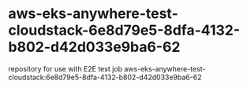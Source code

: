 # aws-eks-anywhere-test-cloudstack-6e8d79e5-8dfa-4132-b802-d42d033e9ba6-62
repository for use with E2E test job aws-eks-anywhere-test-cloudstack:6e8d79e5-8dfa-4132-b802-d42d033e9ba6-62
